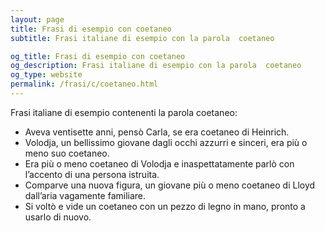 ```yaml
---
layout: page
title: Frasi di esempio con coetaneo 
subtitle: Frasi italiane di esempio con la parola  coetaneo

og_title: Frasi di esempio con coetaneo 
og_description: Frasi italiane di esempio con la parola  coetaneo
og_type: website
permalink: /frasi/c/coetaneo.html
---
```


Frasi italiane di esempio contenenti la parola coetaneo:


- Aveva ventisette anni, pensò Carla, se era coetaneo di Heinrich.
- Volodja, un bellissimo giovane dagli occhi azzurri e sinceri, era più o meno suo coetaneo.
- Era più o meno coetaneo di Volodja e inaspettatamente parlò con l’accento di una persona istruita.
- Comparve una nuova figura, un giovane più o meno coetaneo di Lloyd dall’aria vagamente familiare.
- Si voltò e vide un coetaneo con un pezzo di legno in mano, pronto a usarlo di nuovo.
